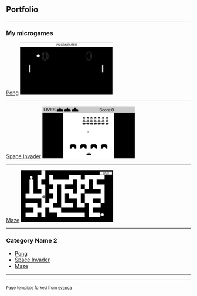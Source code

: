 ## Portfolio

---

### My microgames

[Pong](/sample_page)
<img src="https://github.com/Ventea89/ventea89.github.io/blob/master/images/pongSS.png" height="50%" width="50%"/>

---
[Space Invader](/pdf/sample_presentation.pdf)
<img src="https://github.com/Ventea89/ventea89.github.io/blob/master/images/siSS.png" height="50%" width="50%"/>

---
[Maze](http://example.com/)
<img src="https://github.com/Ventea89/ventea89.github.io/blob/master/images/mazeSS.png" height="50%" width="50%"/>

---

### Category Name 2

- [Pong](http://example.com/)
- [Space Invader](http://example.com/)
- [Maze](http://example.com/)

---




---
<p style="font-size:11px">Page template forked from <a href="https://github.com/evanca/quick-portfolio">evanca</a></p>
<!-- Remove above link if you don't want to attibute -->
